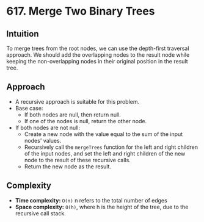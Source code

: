 # 617. Merge Two Binary Trees

## Intuition

To merge trees from the root nodes, we can use the depth-first traversal approach. We should add the overlapping nodes
to the result node while keeping the non-overlapping nodes in their original position in the result tree.

## Approach

- A recursive approach is suitable for this problem.
- Base case:
    - If both nodes are null, then return null.
    - If one of the nodes is null, return the other node.
- If both nodes are not null:
    - Create a new node with the value equal to the sum of the input nodes' values.
    - Recursively call the `mergeTrees` function for the left and right children of the input nodes, and set the left
      and right children of the new node to the result of these recursive calls.
    - Return the new node as the result.

## Complexity

- **Time complexity:** `O(n)` n refers to the total number of edges
- **Space complexity:** `O(h)`, where h is the height of the tree, due to the recursive call stack.